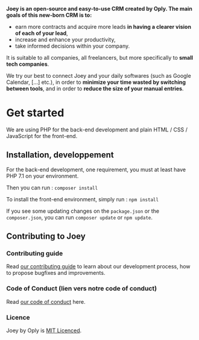 **Joey is an open-source and easy-to-use CRM created by Oply. The main goals of this new-born CRM is to:**

* earn more contracts and acquire more leads **in having a clearer vision of each of your lead**,
* increase and enhance your productivity,
* take informed decisions within your company.

It is suitable to all companies, all freelancers, but more specifically to **small tech companies**.

We try our best to connect Joey and your daily softwares (such as Google Calendar, [...] etc.), in order to **minimize your time wasted by switching between tools**, and in order to **reduce the size of your manual entries**.

# Get started

We are using PHP for the back-end development and plain HTML / CSS / JavaScript for the front-end.

## Installation, developpement

For the back-end development, one requirement, you must at least have PHP 7.1 on your environment.

Then you can run : `composer install`

To install the front-end environment, simply run : `npm install`

If you see some updating changes on the `package.json` or the `composer.json`, you can run `composer update` or `npm update`.

## Contributing to Joey

### Contributing guide

Read [our contributing guide](https://github.com/oply/joey/blob/master/CONTRIBUTING.md) to learn about our development process, how to propose bugfixes and improvements.

### Code of Conduct (lien vers notre code of conduct)

Read [our code of conduct](https://github.com/oply/joey/blob/master/CODE_OF_CONDUCT.md) here.

### Licence

Joey by Oply is [MIT Licenced](https://github.com/oply/joey/blob/master/LICENSE.md).
